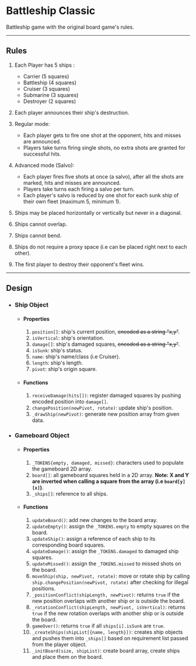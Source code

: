 
# Battleship Classic

Battleship game with the original board game's rules.

----

## Rules  
1. Each Player has 5 ships :

    * Carrier (5 squares)
    * Battleship (4 squares)
    * Cruiser (3 squares)
    * Submarine (3 squares)
    * Destroyer (2 squares)  
  
2. Each player announces their ship's destruction.

3. Regular mode:
    * Each player gets to fire one shot at the opponent, hits and misses are announced.
    * Players take turns firing single shots, no extra shots are granted for successful hits.  

4. Advanced mode (Salvo):
    * Each player fires five shots at once (a salvo), after all the shots are marked, hits and misses are announced.
    * Players take turns each firing a salvo per turn.
    * Each player's salvo is reduced by one shot for each sunk ship of their own fleet (maximum 5, minimum 1).  

5. Ships may be placed horizontally or vertically but never in a diagonal.

6. Ships cannot overlap.

7. Ships cannot bend.

8. Ships do not require a proxy space (i.e can be placed right next to each other).

9. The first player to destroy their opponent's fleet wins.

-----

## Design   

* ### Ship Object  

    * #### **Properties**
        1. `position[]`: ship's current position, ~~encoded as a string "x,y"~~.
        2. `isVertical`: ship's orientation.
        3. `damage[]`: ship's damaged squares, ~~encoded as a string "x,y"~~.
        4. `isSunk`: ship's status.
        5. `name`: ship's name/class (i.e Cruiser).
        6. `length`: ship's length.
        7. `pivot`: ship's origin square.

    * #### **Functions**
        1. `receiveDamage(hits[])`: register damaged squares by pushing encoded position into `damage[]`.
        2. `changePosition(newPivot, rotate)`: update ship's position.
        3. `_drawShip(newPivot)`: generate new position array from given data.
    
* ### Gameboard Object

    * #### **Properties**
        1. `_TOKENS{empty, damaged, missed}`: characters used to populate the gameboard 2D array.
        2. `board[]`: all gameboard squares held in a 2D array. **Note: X and Y are inverted when calling a square from the array (i.e `board[y][x]`)**.
        3. `_ships[]`: reference to all ships.

    * #### **Functions**
        1. `updateBoard()`: add new changes to the board array.
        2. `updateEmpty()`: assign the `_TOKENS.empty` to empty squares on the board.
        3. `updateShip()`: assign a reference of each ship to its corresponding board squares.
        4. `updateDamage()`: assign the `_TOKENS.damaged` to damaged ship squares.
        5. `updateMissed()`: assign the `_TOKENS.missed` to missed shots on the board.
        6. `moveShip(ship, newPivot, rotate)`: move or rotate ship by calling `ship.changePosition(newPivot, rotate)` after checking for illegal positions.
        7. `_positionConflict(shipLength, newPivot)`: returns `true` if the new position overlaps with another ship or is outside the board.
        8. `_rotationConflict(shipLength, newPivot, isVertical)`: returns `true` if the new rotation overlaps with another ship or is outside the board.
        9. `gameOver()`: returns `true` if all `ships[i].isSunk` are `true`.
        10. `_createShips(shipList[{name, length}])`: creates ship objects and pushes them into `_ships[]` based on requirement list passed from the player object.
        11. `_initBoard(size, shipList)`: create board array, create ships and place them on the board.